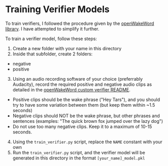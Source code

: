 # Training Verifier Models
To train verifiers, I followed the procedure given by the [openWakeWord library](https://github.com/dscripka/openWakeWord/blob/main/docs/custom_verifier_models.md). I have attempted to simplify it further.

To train a verifier model, follow these steps:
1. Create a new folder with your name in this directory
2. Inside that subfolder, create 2 folders:
  - negative
  - positive
3. Using an audio recording software of your choice (preferrably Audacity), record the required positive and negative audio clips as detailed in the [openWakeWord custom verifier README](https://github.com/dscripka/openWakeWord/blob/main/docs/custom_verifier_models.md).
  - Positive clips should be the wake phrase ("Hey Tars"), and you should try to have some variation between them (but keep them within ~1.5 seconds)
  - Negative clips should NOT be the wake phrase, but other phrases and sentences (examples: "The quick brown fox jumped over the lazy dog")
  - Do not use too many negative clips. Keep it to a maximum of 10-15 seconds.
4. Using the `train_verifier.py` script, replace the `NAME` constant with your own
5. Run the `train_verifier.py` script, and the verifier model will be generated in this directory in the format `[your_name]_model.pkl`